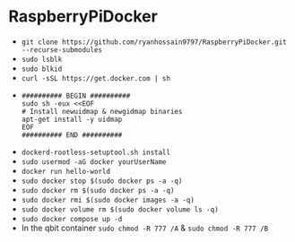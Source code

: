 # RaspberryPiDocker
- `git clone https://github.com/ryanhossain9797/RaspberryPiDocker.git --recurse-submodules`
- `sudo lsblk`
- `sudo blkid`
- `curl -sSL https://get.docker.com | sh`
- ```
  ########## BEGIN ##########
  sudo sh -eux <<EOF
  # Install newuidmap & newgidmap binaries
  apt-get install -y uidmap
  EOF
  ########## END ##########
  ```
- `dockerd-rootless-setuptool.sh install`
- `sudo usermod -aG docker yourUserName`
- `docker run hello-world`
- `sudo docker stop $(sudo docker ps -a -q)`
- `sudo docker rm $(sudo docker ps -a -q)`
- `sudo docker rmi $(sudo docker images -a -q)`
- `sudo docker volume rm $(sudo docker volume ls -q)`
- `sudo docker compose up -d`
- In the qbit container `sudo chmod -R 777 /A` & `sudo chmod -R 777 /B`
